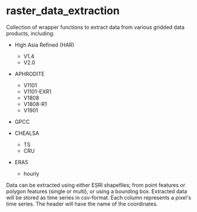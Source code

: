 # raster_data_extraction
Collection of wrapper functions to extract data from various gridded data products, including:

- High Asia Refined (HAR)
  - V1.4
  - V2.0

- APHRODITE
  - V1101
  - V1101-EXR1
  - V1808
  - V1808-R1
  - V1901

- GPCC

- CHEALSA
  - TS
  - CRU

- ERA5
  - hourly
  
Data can be extracted using either ESRI shapefiles; from point features or polygon features (single or multi), or using a bounding box.
Extracted data will be stored as time series in csv-format. Each column represents a pixel's time series. The header will have the name of the coordinates.
